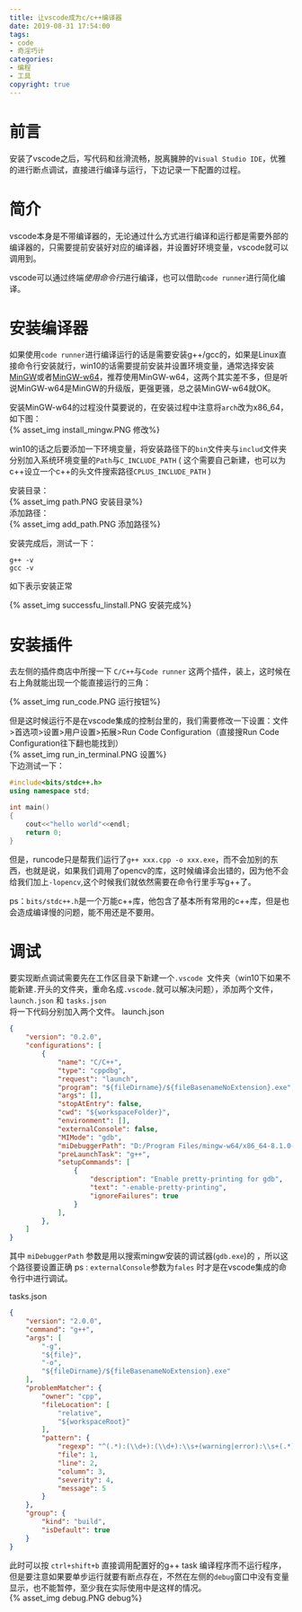 ```yaml
---
title: 让vscode成为c/c++编译器
date: 2019-08-31 17:54:00
tags:
- code
- 奇淫巧计
categories:
- 编程
- 工具
copyright: true
---
```

# 前言
安装了vscode之后，写代码和丝滑流畅，脱离臃肿的`Visual Studio IDE`，优雅的进行断点调试，直接进行编译与运行，下边记录一下配置的过程。
<!--more-->
# 简介
vscode本身是不带编译器的，无论通过什么方式进行编译和运行都是需要外部的编译器的，只需要提前安装好对应的编译器，并设置好环境变量，vscode就可以调用到。  

vscode可以通过终端*使用命令行*进行编译，也可以借助`code runner`进行简化编译。

# 安装编译器
如果使用`code runner`进行编译运行的话是需要安装g++/gcc的，如果是Linux直接命令行安装就行，win10的话需要提前安装并设置环境变量，通常选择安装[MinGW](https://sourceforge.net/projects/mingw/files/latest/download?source=files)或者[MinGW-w64](https://sourceforge.net/projects/mingw-w64/files/mingw-w64/)，推荐使用MinGW-w64，这两个其实差不多，但是听说MinGW-w64是MinGW的升级版，更强更骚，总之装MinGW-w64就OK。  

安装MinGW-w64的过程没什莫要说的，在安装过程中注意将`arch`改为x86_64，如下图：  
{% asset_img install_mingw.PNG 修改%} 

win10的话之后要添加一下环境变量，将安装路径下的`bin`文件夹与`includ`文件夹分别加入系统环境变量的`Path`与`C_INCLUDE_PATH` ( 这个需要自己新建，也可以为c++设立一个c++的头文件搜索路径`CPLUS_INCLUDE_PATH` )  

安装目录：  
{% asset_img path.PNG 安装目录%}  
添加路径：  
{% asset_img add_path.PNG 添加路径%}

安装完成后，测试一下：
```
g++ -v
gcc -v
```
如下表示安装正常

{% asset_img successfu_linstall.PNG 安装完成%}

# 安装插件
去左侧的插件商店中所搜一下 `C/C++`与`Code runner` 这两个插件，装上，这时候在右上角就能出现一个能直接运行的三角：  

{% asset_img run_code.PNG 运行按钮%}  

但是这时候运行不是在vscode集成的控制台里的，我们需要修改一下设置：文件>首选项>设置>用户设置>拓展>Run Code Configuration（直接搜Run Code Configuration往下翻也能找到）  
{% asset_img run_in_terminal.PNG 设置%}  
下边测试一下：
```c++
#include<bits/stdc++.h>  
using namespace std;

int main()
{
    cout<<"hello world"<<endl;
    return 0;
}
```
但是，runcode只是帮我们运行了`g++ xxx.cpp -o xxx.exe`，而不会加别的东西，也就是说，如果我们调用了opencv的库，这时候编译会出错的，因为他不会给我们加上`-lopencv`,这个时候我们就依然需要在命令行里手写g++了。

ps：`bits/stdc++.h`是一个万能c++库，他包含了基本所有常用的c++库，但是也会造成编译慢的问题，能不用还是不要用。
# 调试
要实现断点调试需要先在工作区目录下新建一个`.vscode `文件夹（win10下如果不能新建`.`开头的文件夹，重命名成` .vscode. `就可以解决问题），添加两个文件， `launch.json` 和 `tasks.json`  
将一下代码分别加入两个文件。
launch.json
```json
{
    "version": "0.2.0",
    "configurations": [
        {
            "name": "C/C++",
            "type": "cppdbg",
            "request": "launch",
            "program": "${fileDirname}/${fileBasenameNoExtension}.exe",
            "args": [],
            "stopAtEntry": false,
            "cwd": "${workspaceFolder}",
            "environment": [],
            "externalConsole": false,
            "MIMode": "gdb",
            "miDebuggerPath": "D:/Program Files/mingw-w64/x86_64-8.1.0-posix-seh-rt_v6-rev0/mingw64/bin/gdb.exe",
            "preLaunchTask": "g++",
            "setupCommands": [
                {
                    "description": "Enable pretty-printing for gdb",
                    "text": "-enable-pretty-printing",
                    "ignoreFailures": true
                }
            ],
        },
    ]
}
```
其中 `miDebuggerPath` 参数是用以搜索mingw安装的调试器(`gdb.exe`)的 ，所以这个路径要设置正确
ps : `externalConsole`参数为`fales` 时才是在vscode集成的命令行中进行调试。 

tasks.json
```json
{
    "version": "2.0.0",
    "command": "g++",
    "args": [
        "-g",
        "${file}",
        "-o",
        "${fileDirname}/${fileBasenameNoExtension}.exe"
    ],
    "problemMatcher": {
        "owner": "cpp",
        "fileLocation": [
            "relative",
            "${workspaceRoot}"
        ],
        "pattern": {
            "regexp": "^(.*):(\\d+):(\\d+):\\s+(warning|error):\\s+(.*)$",
            "file": 1,
            "line": 2,
            "column": 3,
            "severity": 4,
            "message": 5
        }
    },
    "group": {
        "kind": "build",
        "isDefault": true
    }
}
```
此时可以按 `ctrl+shift+b` 直接调用配置好的g++ task 编译程序而不运行程序，但是要注意如果要单步运行就要有断点存在，不然在左侧的`debug`窗口中没有变量显示，也不能暂停，至少我在实际使用中是这样的情况。  
{% asset_img debug.PNG debug%}